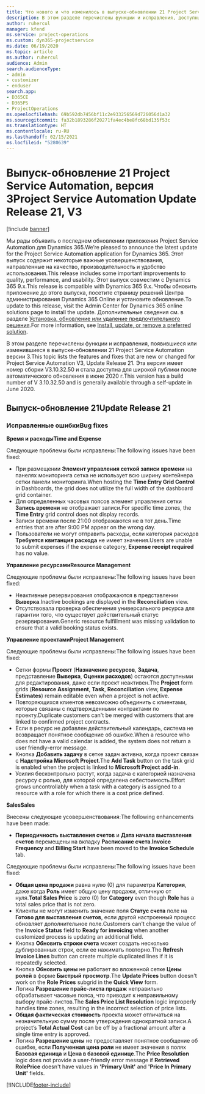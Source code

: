 ```yaml
---
title: Что нового и что изменилось в выпуске-обновлении 21 Project Service Automation версии 3
description: В этом разделе перечислены функции и исправления, доступные в выпуске-обновлении 21 Project Service Automation версии 3.
author: ruhercul
manager: kfend
ms.service: project-operations
ms.custom: dyn365-projectservice
ms.date: 06/19/2020
ms.topic: article
ms.author: ruhercul
audience: Admin
search.audienceType:
- admin
- customizer
- enduser
search.app:
- D365CE
- D365PS
- ProjectOperations
ms.openlocfilehash: 69b592db7456bf11c2e933256569d726056d1a32
ms.sourcegitcommit: fa32b1893286f20271fa4ec4be8fc68bd135f53c
ms.translationtype: HT
ms.contentlocale: ru-RU
ms.lasthandoff: 02/15/2021
ms.locfileid: "5280639"
---
```

# <a name="project-service-automation-update-release-21-v3"></a><span data-ttu-id="eb179-103">Выпуск-обновление 21 Project Service Automation, версия 3</span><span class="sxs-lookup"><span data-stu-id="eb179-103">Project Service Automation Update Release 21, V3</span></span>

[!include [banner](../includes/psa-now-project-operations.md)]

<span data-ttu-id="eb179-104">Мы рады объявить о последнем обновлении приложения Project Service Automation для Dynamics 365.</span><span class="sxs-lookup"><span data-stu-id="eb179-104">We’re pleased to announce the latest update for the Project Service Automation application for Dynamics 365.</span></span> <span data-ttu-id="eb179-105">Этот выпуск содержит некоторые важные усовершенствования, направленные на качество, производительность и удобство использования.</span><span class="sxs-lookup"><span data-stu-id="eb179-105">This release includes some important improvements to quality, performance, and usability.</span></span> <span data-ttu-id="eb179-106">Этот выпуск совместим с Dynamics 365 9.x.</span><span class="sxs-lookup"><span data-stu-id="eb179-106">This release is compatible with Dynamics 365 9.x.</span></span> <span data-ttu-id="eb179-107">Чтобы обновить приложение до этого выпуска, посетите страницу решений Центра администрирования Dynamics 365 Online и установите обновление.</span><span class="sxs-lookup"><span data-stu-id="eb179-107">To update to this release, visit the Admin Center for Dynamics 365 online solutions page to install the update.</span></span> <span data-ttu-id="eb179-108">Дополнительные сведения см. в разделе [Установка, обновление или удаление предпочтительного решения](https://docs.microsoft.com/power-platform/admin/install-remove-preferred-solution).</span><span class="sxs-lookup"><span data-stu-id="eb179-108">For more information, see [Install, update, or remove a preferred solution](https://docs.microsoft.com/power-platform/admin/install-remove-preferred-solution).</span></span>

<span data-ttu-id="eb179-109">В этом разделе перечислены функции и исправления, появившиеся или изменившиеся в выпуске-обновлении 21 Project Service Automation версии 3.</span><span class="sxs-lookup"><span data-stu-id="eb179-109">This topic lists the features and fixes that are new or changed for Project Service Automation V3, Update Release 21.</span></span> <span data-ttu-id="eb179-110">Эта версия имеет номер сборки V3.10.32.50 и стала доступна для широкой публики после автоматического обновления в июне 2020 г.</span><span class="sxs-lookup"><span data-stu-id="eb179-110">This version has a build number of V 3.10.32.50 and is generally available through a self-update in June 2020.</span></span>

## <a name="update-release-21"></a><span data-ttu-id="eb179-111">Выпуск-обновление 21</span><span class="sxs-lookup"><span data-stu-id="eb179-111">Update Release 21</span></span>

### <a name="bug-fixes"></a><span data-ttu-id="eb179-112">Исправленные ошибки</span><span class="sxs-lookup"><span data-stu-id="eb179-112">Bug fixes</span></span>

<span data-ttu-id="eb179-113">**Время и расходы**</span><span class="sxs-lookup"><span data-stu-id="eb179-113">**Time and Expense**</span></span>

<span data-ttu-id="eb179-114">Следующие проблемы были исправлены:</span><span class="sxs-lookup"><span data-stu-id="eb179-114">The following issues have been fixed:</span></span>

- <span data-ttu-id="eb179-115">При размещении **Элемент управления сеткой записи времени** на панелях мониторинга сетка не использует всю ширину контейнера сетки панели мониторинга.</span><span class="sxs-lookup"><span data-stu-id="eb179-115">When hosting the **Time Entry Grid Control** in Dashboards, the grid does not utilize the full width of the dashboard grid container.</span></span>
- <span data-ttu-id="eb179-116">Для определенных часовых поясов элемент управления сетки **Запись времени** не отображает записи.</span><span class="sxs-lookup"><span data-stu-id="eb179-116">For specific time zones, the **Time Entry** grid control does not display records.</span></span>
- <span data-ttu-id="eb179-117">Записи времени после 21:00 отображаются не в тот день.</span><span class="sxs-lookup"><span data-stu-id="eb179-117">Time entries that are after 9:00 PM appear on the wrong day.</span></span>
- <span data-ttu-id="eb179-118">Пользователи не могут отправить расходы, если категория расходов **Требуется квитанция расхода** не имеет значения.</span><span class="sxs-lookup"><span data-stu-id="eb179-118">Users are unable to submit expenses if the expense category, **Expense receipt required** has no value.</span></span>

<span data-ttu-id="eb179-119">**Управление ресурсами**</span><span class="sxs-lookup"><span data-stu-id="eb179-119">**Resource Management**</span></span>

<span data-ttu-id="eb179-120">Следующие проблемы были исправлены:</span><span class="sxs-lookup"><span data-stu-id="eb179-120">The following issues have been fixed:</span></span>

- <span data-ttu-id="eb179-121">Неактивные резервирования отображаются в представлении **Выверка**.</span><span class="sxs-lookup"><span data-stu-id="eb179-121">Inactive bookings are displayed in the **Reconciliation** view.</span></span>
- <span data-ttu-id="eb179-122">Отсутствовала проверка обеспечения универсального ресурса для гарантии того, что существует действительный статус резервирования.</span><span class="sxs-lookup"><span data-stu-id="eb179-122">Generic resource fulfillment was missing validation to ensure that a valid booking status exists.</span></span>

<span data-ttu-id="eb179-123">**Управление проектами**</span><span class="sxs-lookup"><span data-stu-id="eb179-123">**Project Management**</span></span>

<span data-ttu-id="eb179-124">Следующие проблемы были исправлены:</span><span class="sxs-lookup"><span data-stu-id="eb179-124">The following issues have been fixed:</span></span>

- <span data-ttu-id="eb179-125">Сетки формы **Проект** (**Назначение ресурсов**, **Задача**, представление **Выверка**, **Оценки расходов**) остаются доступными для редактирования, даже если проект неактивен.</span><span class="sxs-lookup"><span data-stu-id="eb179-125">The **Project** form grids (**Resource Assignment**, **Task**, **Reconciliation** view, **Expense Estimates**) remain editable even when a project is not active.</span></span>
- <span data-ttu-id="eb179-126">Повторяющихся клиентов невозможно объединить с клиентами, которые связаны с подтвержденными контрактами по проекту.</span><span class="sxs-lookup"><span data-stu-id="eb179-126">Duplicate customers can't be merged with customers that are linked to confirmed project contracts.</span></span>
- <span data-ttu-id="eb179-127">Если в ресурс не добавлен действительный календарь, система не возвращает понятное сообщение об ошибке.</span><span class="sxs-lookup"><span data-stu-id="eb179-127">When a resource who does not have a valid calendar is added, the system does not return a user friendly-error message.</span></span>
- <span data-ttu-id="eb179-128">Кнопка **Добавить задачу** в сетке задач активна, когда проект связан с **Надстройка Microsoft Project**.</span><span class="sxs-lookup"><span data-stu-id="eb179-128">The **Add Task** button on the task grid is enabled when the project is linked to **Microsoft Project add-in**.</span></span>
- <span data-ttu-id="eb179-129">Усилия бесконтрольно растут, когда задача с категорией назначена ресурсу с ролью, для которой определена себестоимость.</span><span class="sxs-lookup"><span data-stu-id="eb179-129">Effort grows uncontrollably when a task with a category is assigned to a resource with a role for which there is a cost price defined.</span></span>

<span data-ttu-id="eb179-130">**Sales**</span><span class="sxs-lookup"><span data-stu-id="eb179-130">**Sales**</span></span>

<span data-ttu-id="eb179-131">Внесены следующие усовершенствования:</span><span class="sxs-lookup"><span data-stu-id="eb179-131">The following enhancements have been made:</span></span>

- <span data-ttu-id="eb179-132">**Периодичность выставления счетов** и **Дата начала выставления счетов** перемещены на вкладку **Расписание счета**.</span><span class="sxs-lookup"><span data-stu-id="eb179-132">**Invoice Frequency** and **Billing Start** have been moved to the **Invoice Schedule** tab.</span></span>

<span data-ttu-id="eb179-133">Следующие проблемы были исправлены:</span><span class="sxs-lookup"><span data-stu-id="eb179-133">The following issues have been fixed:</span></span>

- <span data-ttu-id="eb179-134">**Общая цена продажи** равна нулю (0) для параметра **Категория**, даже когда **Роль** имеет общую цену продажи, отличную от нуля.</span><span class="sxs-lookup"><span data-stu-id="eb179-134">**Total Sales Price** is zero (0) for **Category** even though **Role** has a total sales price that is not zero.</span></span>
- <span data-ttu-id="eb179-135">Клиенты не могут изменить значение поля **Статус счета** поле на **Готово для выставления счетов**, если другой настроенный процесс обновляет дополнительное поле.</span><span class="sxs-lookup"><span data-stu-id="eb179-135">Customers can't change the value of the **Invoice Status** field to **Ready for invoicing** when another customized process is updating an additional field.</span></span>
- <span data-ttu-id="eb179-136">Кнопка **Обновить строки счета** может создать несколько дублированных строк, если ее нажимать повторно.</span><span class="sxs-lookup"><span data-stu-id="eb179-136">The **Refresh Invoice Lines** button can create multiple duplicated lines if it is repeatedly selected.</span></span>
- <span data-ttu-id="eb179-137">Кнопка **Обновить цены** не работает во вложенной сетке **Цены ролей** в форме **Быстрый просмотр**.</span><span class="sxs-lookup"><span data-stu-id="eb179-137">The **Update Prices** button doesn't work on the **Role Prices** subgrid in the **Quick View** form.</span></span>
- <span data-ttu-id="eb179-138">Логика **Разрешение прайс-листа продаж** неправильно обрабатывает часовые пояса, что приводит к неправильному выбору прайс-листов.</span><span class="sxs-lookup"><span data-stu-id="eb179-138">The **Sales Price List Resolution** logic improperly handles time zones, resulting in the incorrect selection of price lists.</span></span>
- <span data-ttu-id="eb179-139">**Общая фактическая стоимость** проекта может отличаться на незначительную сумму после утверждения однократной записи.</span><span class="sxs-lookup"><span data-stu-id="eb179-139">A project’s **Total Actual Cost** can be off by a fractional amount after a single time entry is approved.</span></span>
- <span data-ttu-id="eb179-140">Логика **Разрешение цены** не предоставляет понятное сообщение об ошибке, если **Полученная цена роли** не имеет значения в полях **Базовая единица** и **Цена в базовой единице**.</span><span class="sxs-lookup"><span data-stu-id="eb179-140">The **Price Resolution** logic does not provide a user-friendly error message if **Retrieved RolePrice** doesn't have values in **'Primary Unit'** and **'Price In Primary Unit'** fields.</span></span>


[!INCLUDE[footer-include](../includes/footer-banner.md)]